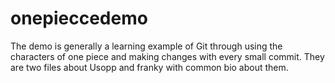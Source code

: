 # onepieccedemo
The demo is generally a learning example of Git through using the characters of one piece and making changes with every small commit.
They are two files about Usopp and franky with common bio about them.
